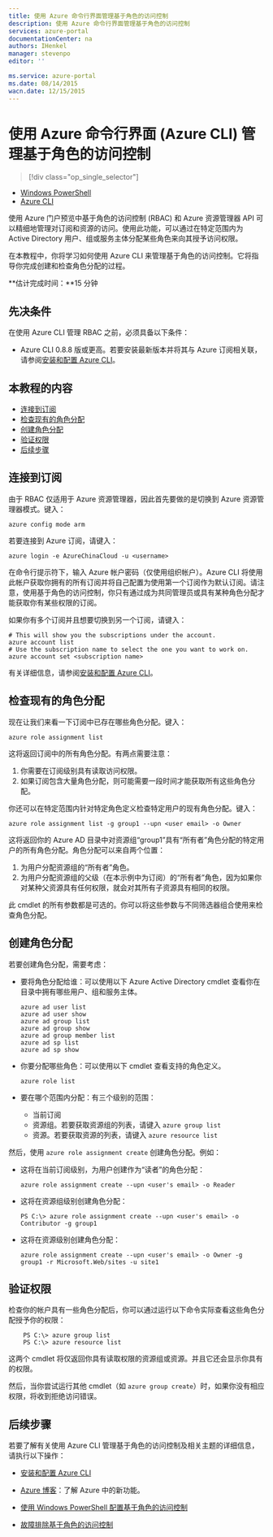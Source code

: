 ```yaml
---
title: 使用 Azure 命令行界面管理基于角色的访问控制
description: 使用 Azure 命令行界面管理基于角色的访问控制
services: azure-portal
documentationCenter: na
authors: IHenkel
manager: stevenpo
editor: ''

ms.service: azure-portal
ms.date: 08/14/2015
wacn.date: 12/15/2015
---
```


# 使用 Azure 命令行界面 (Azure CLI) 管理基于角色的访问控制 #

> [!div class="op_single_selector"]
- [Windows PowerShell](./role-based-access-control-powershell.md)
- [Azure CLI](./role-based-access-control-xplat-cli.md)

使用 Azure 门户预览中基于角色的访问控制 (RBAC) 和 Azure 资源管理器 API 可以精细地管理对订阅和资源的访问。使用此功能，可以通过在特定范围内为 Active Directory 用户、组或服务主体分配某些角色来向其授予访问权限。

在本教程中，你将学习如何使用 Azure CLI 来管理基于角色的访问控制。它将指导你完成创建和检查角色分配的过程。

**估计完成时间：**15 分钟

## 先决条件 ##

在使用 Azure CLI 管理 RBAC 之前，必须具备以下条件：

- Azure CLI 0.8.8 版或更高。若要安装最新版本并将其与 Azure 订阅相关联，请参阅[安装和配置 Azure CLI](./xplat-cli-install.md)。

## 本教程的内容 ##

* [连接到订阅](#connect)
* [检查现有的角色分配](#check)
* [创建角色分配](#create)
* [验证权限](#verify)
* [后续步骤](#next)

## <a id="connect"></a>连接到订阅 ##

由于 RBAC 仅适用于 Azure 资源管理器，因此首先要做的是切换到 Azure 资源管理器模式。键入：

```
azure config mode arm
```

若要连接到 Azure 订阅，请键入：

```
azure login -e AzureChinaCloud -u <username> 
```

在命令行提示符下，输入 Azure 帐户密码（仅使用组织帐户）。Azure CLI 将使用此帐户获取你拥有的所有订阅并将自己配置为使用第一个订阅作为默认订阅。请注意，使用基于角色的访问控制，你只有通过成为共同管理员或具有某种角色分配才能获取你有某些权限的订阅。

如果你有多个订阅并且想要切换到另一个订阅，请键入：

```
# This will show you the subscriptions under the account.
azure account list
# Use the subscription name to select the one you want to work on.
azure account set <subscription name>
```

有关详细信息，请参阅[安装和配置 Azure CLI](./xplat-cli-install.md)。

## <a id="check"></a>检查现有的角色分配 ##

现在让我们来看一下订阅中已存在哪些角色分配。键入：

```
azure role assignment list
```

这将返回订阅中的所有角色分配。有两点需要注意：

1. 你需要在订阅级别具有读取访问权限。
2. 如果订阅包含大量角色分配，则可能需要一段时间才能获取所有这些角色分配。

你还可以在特定范围内针对特定角色定义检查特定用户的现有角色分配。键入：

```
azure role assignment list -g group1 --upn <user email> -o Owner
```

这将返回你的 Azure AD 目录中对资源组“group1”具有“所有者”角色分配的特定用户的所有角色分配。角色分配可以来自两个位置：

1. 为用户分配资源组的“所有者”角色。
2. 为用户分配资源组的父级（在本示例中为订阅）的“所有者”角色，因为如果你对某种父资源具有任何权限，就会对其所有子资源具有相同的权限。

此 cmdlet 的所有参数都是可选的。你可以将这些参数与不同筛选器组合使用来检查角色分配。

## <a id="create"></a>创建角色分配 ##

若要创建角色分配，需要考虑：

- 要将角色分配给谁：可以使用以下 Azure Active Directory cmdlet 查看你在目录中拥有哪些用户、组和服务主体。

    ```
    azure ad user list  
    azure ad user show  
    azure ad group list  
    azure ad group show  
    azure ad group member list  
    azure ad sp list  
    azure ad sp show  
    ```

- 你要分配哪些角色：可以使用以下 cmdlet 查看支持的角色定义。

    `azure role list`

- 要在哪个范围内分配：有三个级别的范围：

    - 当前订阅
    - 资源组。若要获取资源组的列表，请键入 `azure group list`
    - 资源。若要获取资源的列表，请键入 `azure resource list`

然后，使用 `azure role assignment create` 创建角色分配。例如：

 - 这将在当前订阅级别，为用户创建作为“读者”的角色分配：

    `azure role assignment create --upn <user's email> -o Reader`

- 这将在资源组级别创建角色分配：

    `PS C:\> azure role assignment create --upn <user's email> -o Contributor -g group1`

- 这将在资源级别创建角色分配：

    `azure role assignment create --upn <user's email> -o Owner -g group1 -r Microsoft.Web/sites -u site1`

## <a id="verify"></a>验证权限 ##

检查你的帐户具有一些角色分配后，你可以通过运行以下命令实际查看这些角色分配授予你的权限：

```
    PS C:\> azure group list
    PS C:\> azure resource list
```

这两个 cmdlet 将仅返回你具有读取权限的资源组或资源。并且它还会显示你具有的权限。

然后，当你尝试运行其他 cmdlet（如 `azure group create`）时，如果你没有相应权限，将收到拒绝访问错误。

## <a id="next"></a>后续步骤 ##

若要了解有关使用 Azure CLI 管理基于角色的访问控制及相关主题的详细信息，请执行以下操作：

- [安装和配置 Azure CLI](./xplat-cli-install.md)

- [Azure 博客](http://blogs.msdn.com/azure)：了解 Azure 中的新功能。
- [使用 Windows PowerShell 配置基于角色的访问控制](./role-based-access-control-powershell.md)
- [故障排除基于角色的访问控制](./active-directory/role-based-access-control-troubleshooting.md)

<!---HONumber=71-->